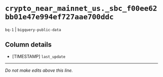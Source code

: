 # `crypto_near_mainnet_us._sbc_f00ee62bb01e47e994ef727aae700ddc`
`bq-1` | `bigquery-public-data`

## Column details
* [TIMESTAMP] `last_update`

-------------------------------------------------------------------------------
*Do not make edits above this line.*
